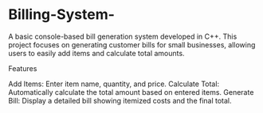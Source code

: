 # Billing-System-

A basic console-based bill generation system developed in C++. This project focuses on generating customer bills for small businesses, allowing users to easily add items and calculate total amounts.

Features

Add Items: Enter item name, quantity, and price.
Calculate Total: Automatically calculate the total amount based on entered items.
Generate Bill: Display a detailed bill showing itemized costs and the final total.
